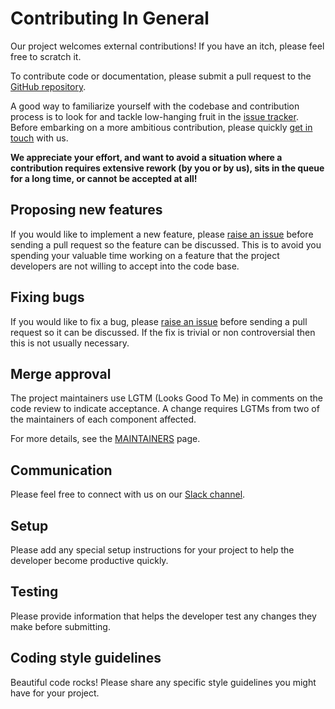 # Contributing In General

Our project welcomes external contributions! If you have an itch, please feel free to scratch it.

To contribute code or documentation, please submit a pull request to the [GitHub repository](https://github.com/IBM/ogs-serverless-apis).

A good way to familiarize yourself with the codebase and contribution process is to look for and tackle low-hanging fruit in the [issue tracker](https://github.com/IBM/ogs-serverless-apis/issues). Before embarking on a more ambitious contribution, please quickly [get in touch](#communication) with us.

**We appreciate your effort, and want to avoid a situation where a contribution requires extensive rework (by you or by us), sits in the queue for a long time, or cannot be accepted at all!**

## Proposing new features

If you would like to implement a new feature, please [raise an issue](https://github.com/IBM/ogs-serverless-apis/issues) before sending a pull request so the feature can be discussed.
This is to avoid you spending your valuable time working on a feature that the project developers are not willing to accept into the code base.

## Fixing bugs

If you would like to fix a bug, please [raise an issue](https://github.com/IBM/ogs-serverless-apis/issues) before sending a pull request so it can be discussed.
If the fix is trivial or non controversial then this is not usually necessary.

## Merge approval

The project maintainers use LGTM (Looks Good To Me) in comments on the code review to
indicate acceptance. A change requires LGTMs from two of the maintainers of each
component affected.

For more details, see the [MAINTAINERS](MAINTAINERS.md) page.

## Communication

Please feel free to connect with us on our [Slack channel](https://dwopen.slack.com).

## Setup

Please add any special setup instructions for your project to help the developer become productive quickly.

## Testing

Please provide information that helps the developer test any changes they make before submitting.

## Coding style guidelines

Beautiful code rocks! Please share any specific style guidelines you might have for your project.
